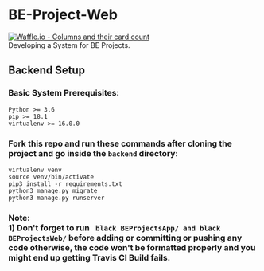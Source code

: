 # BE-Project-Web
[![Waffle.io - Columns and their card count](https://badge.waffle.io/djunicode/BE-Project-Web.svg?columns=all)](https://waffle.io/djunicode/BE-Project-Web)
 <br>
Developing a System for BE Projects.

## Backend Setup

### Basic System Prerequisites:
```
Python >= 3.6
pip >= 18.1
virtualenv >= 16.0.0
```

### Fork this repo and run these commands after cloning the project and go inside the ```backend``` directory:
```
virtualenv venv
source venv/bin/activate
pip3 install -r requirements.txt
python3 manage.py migrate
python3 manage.py runserver
```
### Note: <br> 1) Don't forget to run ``` black BEProjectsApp/ and black BEProjectsWeb/``` before adding or committing or pushing any code otherwise, the code won't be formatted properly and you might end up getting Travis CI Build fails.
